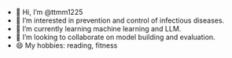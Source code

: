 - 👋 Hi, I’m @ttmm1225
- 👀 I’m interested in prevention and control of infectious diseases.
- 🌱 I’m currently learning machine learning and LLM.
- 💞️ I’m looking to collaborate on model building and evaluation.
- 😄 My hobbies: reading, fitness

<!---
ttmm1225/ttmm1225 is a ✨ special ✨ repository because its `README.md` (this file) appears on your GitHub profile.
You can click the Preview link to take a look at your changes.
--->

